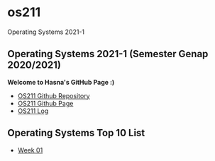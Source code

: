 # os211
Operating Systems 2021-1

## Operating Systems 2021-1 (Semester Genap 2020/2021)
**Welcome to Hasna's GitHub Page :)**

* [OS211 Github Repository](https://github.com/nadifahsn/os211/)
* [OS211 Github Page](https://nadifahsn.github.io/os211/)
* [OS211 Log](https://github.com/nadifahsn/os211/blob/master/TXT/mylog.txt)

## Operating Systems Top 10 List
* [Week 01](W01/)
